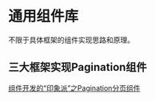 # 通用组件库

不限于具体框架的组件实现思路和原理。

## 三大框架实现Pagination组件

[组件开发的“印象派”之Pagination分页组件](./blogs/The-Impressionism-of-component-development-Pagination.md)
